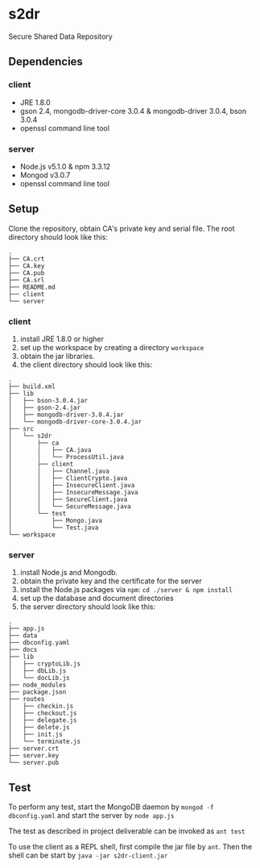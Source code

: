 # s2dr
Secure Shared Data Repository

## Dependencies
### client
* JRE 1.8.0
* gson 2.4, mongodb-driver-core 3.0.4 & mongodb-driver 3.0.4, bson 3.0.4
* openssl command line tool

### server
* Node.js v5.1.0 & npm 3.3.12
* Mongod v3.0.7
* openssl command line tool

## Setup
Clone the repository, obtain CA's private key and serial file. The root directory should look like this:
```
.
├── CA.crt
├── CA.key
├── CA.pub
├── CA.srl
├── README.md
├── client
└── server
```
### client
1. install JRE 1.8.0 or higher
2. set up the workspace by creating a directory ```workspace```
3. obtain the jar libraries.
4. the client directory should look like this:
```
.
├── build.xml
├── lib
│   ├── bson-3.0.4.jar
│   ├── gson-2.4.jar
│   ├── mongodb-driver-3.0.4.jar
│   └── mongodb-driver-core-3.0.4.jar
├── src
│   └── s2dr
│       ├── ca
│       │   ├── CA.java
│       │   └── ProcessUtil.java
│       ├── client
│       │   ├── Channel.java
│       │   ├── ClientCrypto.java
│       │   ├── InsecureClient.java
│       │   ├── InsecureMessage.java
│       │   ├── SecureClient.java
│       │   └── SecureMessage.java
│       └── test
│           ├── Mongo.java
│           └── Test.java
└── workspace
```

### server
1. install Node.js and Mongodb.
2. obtain the private key and the certificate for the server
3. install the Node.js packages via ```npm```: ```cd ./server & npm install```
4. set up the database and document directories
5. the server directory should look like this:
```
.
├── app.js
├── data
├── dbconfig.yaml
├── docs
├── lib
│   ├── cryptoLib.js
│   ├── dbLib.js
│   └── docLib.js
├── node_modules
├── package.json
├── routes
│   ├── checkin.js
│   ├── checkout.js
│   ├── delegate.js
│   ├── delete.js
│   ├── init.js
│   └── terminate.js
├── server.crt
├── server.key
└── server.pub
```

## Test
To perform any test, start the MongoDB daemon by ```mongod -f dbconfig.yaml``` and start the server by ```node app.js```

The test as described in project deliverable can be invoked as ```ant test```

To use the client as a REPL shell, first compile the jar file by ```ant```. Then the shell can be start by ```java -jar s2dr-client.jar```
